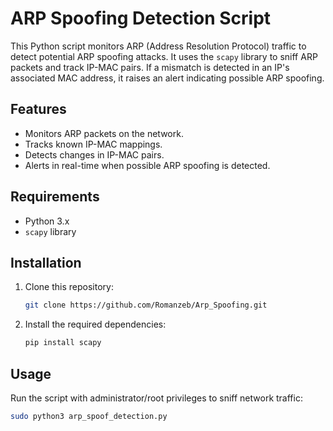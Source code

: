 # ARP Spoofing Detection Script

This Python script monitors ARP (Address Resolution Protocol) traffic to detect potential ARP spoofing attacks. It uses the `scapy` library to sniff ARP packets and track IP-MAC pairs. If a mismatch is detected in an IP's associated MAC address, it raises an alert indicating possible ARP spoofing.

## Features
- Monitors ARP packets on the network.
- Tracks known IP-MAC mappings.
- Detects changes in IP-MAC pairs.
- Alerts in real-time when possible ARP spoofing is detected.

## Requirements
- Python 3.x
- `scapy` library

## Installation
1. Clone this repository:
    ```bash
    git clone https://github.com/Romanzeb/Arp_Spoofing.git
    ```
2. Install the required dependencies:
    ```bash
    pip install scapy
    ```

## Usage
Run the script with administrator/root privileges to sniff network traffic:
```bash
sudo python3 arp_spoof_detection.py
